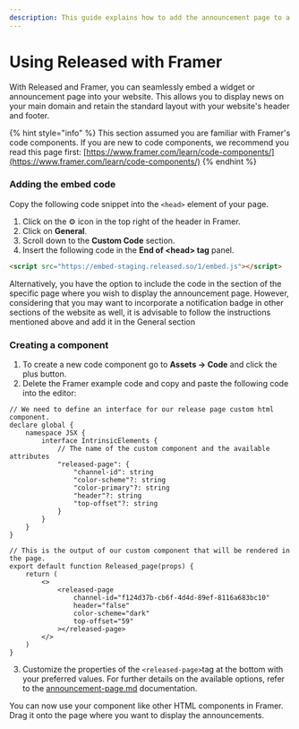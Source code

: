 ```yaml
---
description: This guide explains how to add the announcement page to a Framer website
---
```


# Using Released with Framer

With Released and Framer, you can seamlessly embed a widget or announcement page into your website. This allows you to display news on your main domain and retain the standard layout with your website's header and footer.&#x20;

{% hint style="info" %}
This section assumed you are familiar with Framer's code components. If you are new to code components, we recommend you read this page first: [https://www.framer.com/learn/code-components/](https://www.framer.com/learn/code-components/)
{% endhint %}

### Adding the embed code

Copy the following code snippet into the `<head>` element of your page.&#x20;

1. Click on the ⚙️ icon in the top right of the header in Framer.&#x20;
2. Click on **General**.
3. Scroll down to the **Custom Code** section.&#x20;
4. Insert the following code in the **End of \<head> tag** panel.&#x20;

```html
<script src="https://embed-staging.released.so/1/embed.js"></script>
```

Alternatively, you have the option to include the code in the section of the specific page where you wish to display the announcement page. However, considering that you may want to incorporate a notification badge in other sections of the website as well, it is advisable to follow the instructions mentioned above and add it in the General section

### Creating a component

1. To create a new code component go to **Assets → Code** and click the plus button.&#x20;
2. Delete the Framer example code and copy and paste the following code into the editor:

```tsx
// We need to define an interface for our release page custom html component.
declare global {
    namespace JSX {
        interface IntrinsicElements {
            // The name of the custom component and the available attributes
            "released-page": {
                "channel-id": string
                "color-scheme"?: string
                "color-primary"?: string
                "header"?: string
                "top-offset"?: string
            }
        }
    }
}

// This is the output of our custom component that will be rendered in the page.
export default function Released_page(props) {
    return (
        <>
            <released-page
                channel-id="f124d37b-cb6f-4d4d-89ef-8116a683bc10"
                header="false"
                color-scheme="dark"
                top-offset="59"
            ></released-page>
        </>
    )
}
```

3. Customize the properties of the `<released-page>`tag at the bottom with your preferred values. For further details on the available options, refer to the [announcement-page.md](../../../product-tour/settings/announcement-page.md "mention") documentation.&#x20;

You can now use your component like other HTML components in Framer. Drag it onto the page where you want to display the announcements.&#x20;
